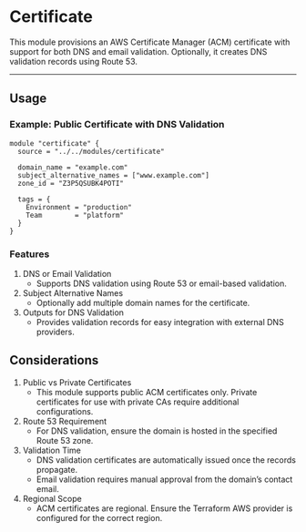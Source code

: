 # Certificate

This module provisions an AWS Certificate Manager (ACM) certificate with support for both DNS and email validation. Optionally, it creates DNS validation records using Route 53.

---

## Usage

### Example: Public Certificate with DNS Validation

```hcl
module "certificate" {
  source = "../../modules/certificate"

  domain_name = "example.com"
  subject_alternative_names = ["www.example.com"]
  zone_id = "Z3P5QSUBK4POTI"

  tags = {
    Environment = "production"
    Team        = "platform"
  }
}
```

### Features

1. DNS or Email Validation
    - Supports DNS validation using Route 53 or email-based validation.
2. Subject Alternative Names
    - Optionally add multiple domain names for the certificate.
3. Outputs for DNS Validation
    - Provides validation records for easy integration with external DNS providers.

## Considerations

1. Public vs Private Certificates
    - This module supports public ACM certificates only. Private certificates for use with private CAs require additional configurations.
2. Route 53 Requirement
    - For DNS validation, ensure the domain is hosted in the specified Route 53 zone.
3. Validation Time
    - DNS validation certificates are automatically issued once the records propagate.
    - Email validation requires manual approval from the domain’s contact email.
4. Regional Scope
    - ACM certificates are regional. Ensure the Terraform AWS provider is configured for the correct region.
